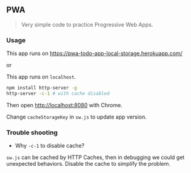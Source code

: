 
PWA
----

> Very simple code to practice Progressive Web Apps.

### Usage
This app runs on https://pwa-todo-app-local-storage.herokuapp.com/

or

This app runs on `localhost`.

```bash
npm install http-server -g
http-server -c-1 # with cache disabled
```

Then open <http://localhost:8080> with Chrome.

Change `cacheStorageKey` in `sw.js` to update app version.

### Trouble shooting

* Why `-c-1` to disable cache?

`sw.js` can be cached by HTTP Caches, then in debugging we could get unexpected behaviors. Disable the cache to simplify the problem.
